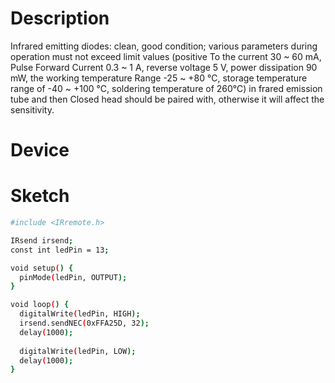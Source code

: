 # Description



Infrared emitting diodes: clean, good condition; various parameters during operation must not exceed limit values 
(positive To the current 30 ~ 60 mA, Pulse Forward Current 0.3 ~ 1 A, reverse voltage 5 V, power dissipation 90 mW, 
the working temperature Range -25 ~ +80 ℃, storage temperature range of -40 ~ +100 ℃, soldering temperature of 260℃) in
frared emission tube and then Closed head should be paired with, otherwise it will affect the sensitivity.

# Device


# Sketch

``` bash
#include <IRremote.h>

IRsend irsend;
const int ledPin = 13;

void setup() {
  pinMode(ledPin, OUTPUT);
}

void loop() {
  digitalWrite(ledPin, HIGH);
  irsend.sendNEC(0xFFA25D, 32);
  delay(1000);
  
  digitalWrite(ledPin, LOW);
  delay(1000);
}
```
